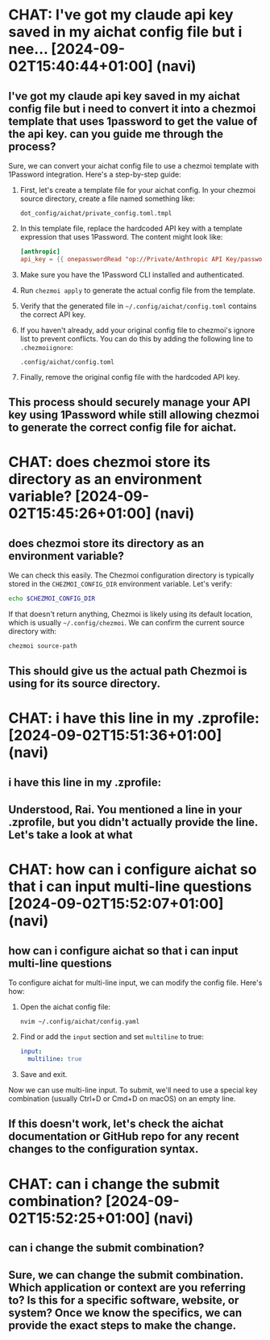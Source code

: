 # CHAT: I've got my claude api key saved in my aichat config file but i nee... [2024-09-02T15:40:44+01:00] (navi)
I've got my claude api key saved in my aichat config file but i need to convert it into a chezmoi template that uses 1password to get the value of the api key. can you guide me through the process?
--------
Sure, we can convert your aichat config file to use a chezmoi template with 1Password integration. Here's a step-by-step guide:

1. First, let's create a template file for your aichat config. In your chezmoi source directory, create a file named something like:

   `dot_config/aichat/private_config.toml.tmpl`

2. In this template file, replace the hardcoded API key with a template expression that uses 1Password. The content might look like:

   ```toml
   [anthropic]
   api_key = {{ onepasswordRead "op://Private/Anthropic API Key/password" }}
   ```

3. Make sure you have the 1Password CLI installed and authenticated.

4. Run `chezmoi apply` to generate the actual config file from the template.

5. Verify that the generated file in `~/.config/aichat/config.toml` contains the correct API key.

6. If you haven't already, add your original config file to chezmoi's ignore list to prevent conflicts. You can do this by adding the following line to `.chezmoiignore`:

   `.config/aichat/config.toml`

7. Finally, remove the original config file with the hardcoded API key.

This process should securely manage your API key using 1Password while still allowing chezmoi to generate the correct config file for aichat.
--------

# CHAT: does chezmoi store its directory as an environment variable? [2024-09-02T15:45:26+01:00] (navi)
does chezmoi store its directory as an environment variable?
--------
We can check this easily. The Chezmoi configuration directory is typically stored in the `CHEZMOI_CONFIG_DIR` environment variable. Let's verify:

```bash
echo $CHEZMOI_CONFIG_DIR
```

If that doesn't return anything, Chezmoi is likely using its default location, which is usually `~/.config/chezmoi`. We can confirm the current source directory with:

```bash
chezmoi source-path
```

This should give us the actual path Chezmoi is using for its source directory.
--------

# CHAT: i have this line in my .zprofile: [2024-09-02T15:51:36+01:00] (navi)
i have this line in my .zprofile:
--------
Understood, Rai. You mentioned a line in your .zprofile, but you didn't actually provide the line. Let's take a look at what
--------

# CHAT: how can i configure aichat so that i can input multi-line questions [2024-09-02T15:52:07+01:00] (navi)
how can i configure aichat so that i can input multi-line questions
--------
To configure aichat for multi-line input, we can modify the config file. Here's how:

1. Open the aichat config file:
   ```
   nvim ~/.config/aichat/config.yaml
   ```

2. Find or add the `input` section and set `multiline` to true:
   ```yaml
   input:
     multiline: true
   ```

3. Save and exit.

Now we can use multi-line input. To submit, we'll need to use a special key combination (usually Ctrl+D or Cmd+D on macOS) on an empty line.

If this doesn't work, let's check the aichat documentation or GitHub repo for any recent changes to the configuration syntax.
--------

# CHAT: can i change the submit combination? [2024-09-02T15:52:25+01:00] (navi)
can i change the submit combination?
--------
Sure, we can change the submit combination. Which application or context are you referring to? Is this for a specific software, website, or system? Once we know the specifics, we can provide the exact steps to make the change.
--------

